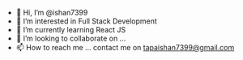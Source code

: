 - 👋 Hi, I’m @ishan7399
- 👀 I’m interested in Full Stack Development
- 🌱 I’m currently learning React JS
- 💞️ I’m looking to collaborate on ...
- 📫 How to reach me ... contact me on tapaishan7399@gmail.com

<!---
ishan7399/ishan7399 is a ✨ special ✨ repository because its `README.md` (this file) appears on your GitHub profile.
You can click the Preview link to take a look at your changes.
--->
